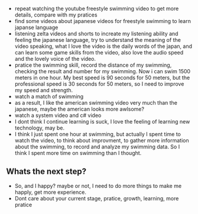 - repeat watching the youtube freestyle swimming video to get more details, compare with my pratices
- find some videos about japanese videos for freestyle swimming to learn japanse language
- listening zelta videos and shorts to increate my listening ability and feeling the japanese language, try to understand the meaning of the video speaking, what I love the video is the daily words of the japan, and can learn some game skills from the video, also love the audio speed and the lovely voice of the video.
- pratice the swimming skill, record the distance of my swimming, checking the result and number for my swimming. Now i can swim 1500 meters in one hour. My best speed is 90 seconds for 50 meters, but the professional speed is 30 seconds for 50 meters, so I need to improve my speed and strength.
- watch a match of swimming
- as a result, I like the american swimming video very much than the japanese, maybe the american looks more awlsome?
- watch a system video and c# video
- I dont think I continue learning is suck, I love the feeling of learning new technology, may be.
- I think I just spent one hour at swimming, but actually I spent time to watch the video, to think about improvment, to gather more information about the swimming, to record and analyze my swimming data. So I think I spent more time on swimming than I thought.
## Whats the next step?
- So, and I happy? maybe or not, I need to do more things to make me happly, get more experience.
- Dont care about your current stage, pratice, growth, learning, more pratice